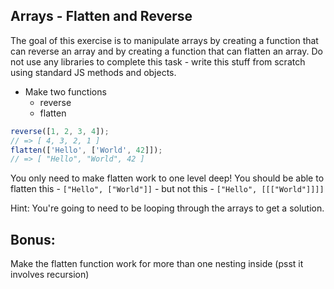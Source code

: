 ## Arrays - Flatten and Reverse

The goal of this exercise is to manipulate arrays by creating a function that can reverse an array and by creating a function that can flatten an array. Do not use any libraries to complete this task - write this stuff from scratch using standard JS methods and objects.

- Make two functions
  - reverse
  - flatten

```js
reverse([1, 2, 3, 4]);
// => [ 4, 3, 2, 1 ]
flatten(['Hello', ['World', 42]]);
// => [ "Hello", "World", 42 ]
```

You only need to make flatten work to one level deep! You should be able to flatten this - `["Hello", ["World"]]` - but not this - `["Hello", [[["World"]]]]`

Hint: You're going to need to be looping through the arrays to get a solution.

## Bonus:

Make the flatten function work for more than one nesting inside (psst it involves recursion)
